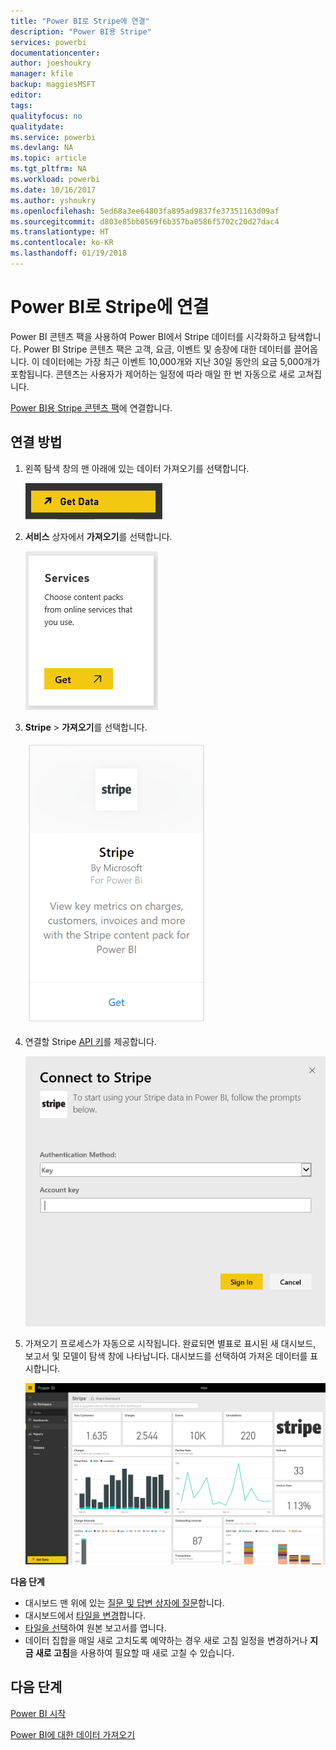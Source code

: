 ```yaml
---
title: "Power BI로 Stripe에 연결"
description: "Power BI용 Stripe"
services: powerbi
documentationcenter: 
author: joeshoukry
manager: kfile
backup: maggiesMSFT
editor: 
tags: 
qualityfocus: no
qualitydate: 
ms.service: powerbi
ms.devlang: NA
ms.topic: article
ms.tgt_pltfrm: NA
ms.workload: powerbi
ms.date: 10/16/2017
ms.author: yshoukry
ms.openlocfilehash: 5ed68a3ee64803fa895ad9837fe37351163d09af
ms.sourcegitcommit: d803e85bb0569f6b357ba0586f5702c20d27dac4
ms.translationtype: HT
ms.contentlocale: ko-KR
ms.lasthandoff: 01/19/2018
---
```

# <a name="connect-to-stripe-with-power-bi"></a>Power BI로 Stripe에 연결
Power BI 콘텐츠 팩을 사용하여 Power BI에서 Stripe 데이터를 시각화하고 탐색합니다. Power BI Stripe 콘텐츠 팩은 고객, 요금, 이벤트 및 송장에 대한 데이터를 끌어옵니다. 이 데이터에는 가장 최근 이벤트 10,000개와 지난 30일 동안의 요금 5,000개가 포함됩니다. 콘텐츠는 사용자가 제어하는 일정에 따라 매일 한 번 자동으로 새로 고쳐집니다. 

[Power BI용 Stripe 콘텐츠 팩](https://app.powerbi.com/getdata/services/stripe)에 연결합니다.

## <a name="how-to-connect"></a>연결 방법
1. 왼쪽 탐색 창의 맨 아래에 있는 데이터 가져오기를 선택합니다.  
   
    ![](media/service-connect-to-stripe/getdata.png)
2. **서비스** 상자에서 **가져오기**를 선택합니다.  
   
    ![](media/service-connect-to-stripe/services.png)  
3. **Stripe** &gt; **가져오기**를 선택합니다.  
   
    ![](media/service-connect-to-stripe/stripe.png)  
4. 연결할 Stripe [API 키](https://dashboard.stripe.com/account/apikeys)를 제공합니다.  
   
    ![](media/service-connect-to-stripe/creds.png)
5. 가져오기 프로세스가 자동으로 시작됩니다. 완료되면 별표로 표시된 새 대시보드, 보고서 및 모델이 탐색 창에 나타납니다. 대시보드를 선택하여 가져온 데이터를 표시합니다.
   
    ![](media/service-connect-to-stripe/dashboard.png)

**다음 단계**

* 대시보드 맨 위에 있는 [질문 및 답변 상자에 질문](power-bi-q-and-a.md)합니다.
* 대시보드에서 [타일을 변경](service-dashboard-edit-tile.md)합니다.
* [타일을 선택](service-dashboard-tiles.md)하여 원본 보고서를 엽니다.
* 데이터 집합을 매일 새로 고치도록 예약하는 경우 새로 고침 일정을 변경하거나 **지금 새로 고침**을 사용하여 필요할 때 새로 고칠 수 있습니다.

## <a name="next-steps"></a>다음 단계
[Power BI 시작](service-get-started.md)

[Power BI에 대한 데이터 가져오기](service-get-data.md)


